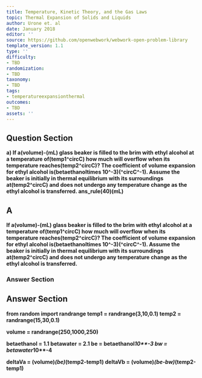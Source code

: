 ```yaml
---
title: Temperature, Kinetic Theory, and the Gas Laws
topic: Thermal Expansion of Solids and Liquids
author: Urone et. al
date: January 2018
editor: ''
source: https://github.com/openwebwork/webwork-open-problem-library
template_version: 1.1
type: ''
difficulty:
- TBD
randomization:
- TBD
taxonomy:
- TBD
tags:
- temperatureexpansionthermal
outcomes:
- TBD
assets: ''
---
```


## Question Section 

<b>
a) If a(volume)-(mL) glass beaker is filled to the brim with ethyl alcohol at a temperature of(temp1^circC) how much will overflow when its temperature reaches(temp2^circC)? The coefficient of volume expansion for ethyl alcohol is(betaethanoltimes 10^-3)(^circC^-1). Assume the beaker is initially in thermal equilibrium with its surroundings at(temp2^circC) and does not undergo any temperature change as the ethyl alcohol is transferred.
ans_rule(40)(mL)

## A
If a(volume)-(mL) glass beaker is filled to the brim with ethyl alcohol at a temperature of(temp1^circC) how much will overflow when its temperature reaches(temp2^circC)? The coefficient of volume expansion for ethyl alcohol is(betaethanoltimes 10^-3)(^circC^-1). Assume the beaker is initially in thermal equilibrium with its surroundings at(temp2^circC) and does not undergo any temperature change as the ethyl alcohol is transferred.
### Answer Section


## Answer Section

from random import randrange
temp1 = randrange(3,10,0.1)
temp2 = randrange(15,30,0.1)

volume = randrange(250,1000,250)

betaethanol = 1.1
betawater = 2.1
be = betaethanol*10**-3
bw = betawater*10**-4

deltaVa = (volume)*(be)*(temp2-temp1)
deltaVb = (volume)*(be-bw)*(temp2-temp1)